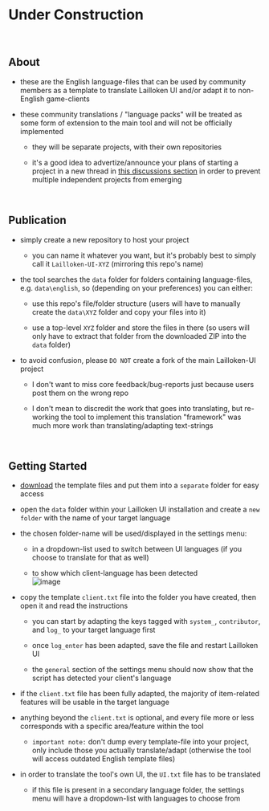 # Under Construction
<br>

## About
- these are the English language-files that can be used by community members as a template to translate Lailloken UI and/or adapt it to non-English game-clients

- these community translations / "language packs" will be treated as some form of extension to the main tool and will not be officially implemented

  - they will be separate projects, with their own repositories
 
  - it's a good idea to advertize/announce your plans of starting a project in a new thread in [this discussions section](https://github.com/Lailloken/Lailloken-UI/discussions/categories/translations-localization) in order to prevent multiple independent projects from emerging
<br>

## Publication
- simply create a new repository to host your project

  - you can name it whatever you want, but it's probably best to simply call it `Lailloken-UI-XYZ` (mirroring this repo's name)
 
- the tool searches the `data` folder for folders containing language-files, e.g. `data\english`, so (depending on your preferences) you can either:

  - use this repo's file/folder structure (users will have to manually create the `data\XYZ` folder and copy your files into it)
 
  - use a top-level `XYZ` folder and store the files in there (so users will only have to extract that folder from the downloaded ZIP into the `data` folder)
 
- to avoid confusion, please `DO NOT` create a fork of the main Lailloken-UI project

  - I don't want to miss core feedback/bug-reports just because users post them on the wrong repo
 
  - I don't mean to discredit the work that goes into translating, but re-working the tool to implement this translation "framework" was much more work than translating/adapting text-strings
<br>

## Getting Started
- [download](https://github.com/Lailloken/Lailloken-UI-English/archive/refs/heads/main.zip) the template files and put them into a `separate` folder for easy access

- open the `data` folder within your Lailloken UI installation and create a `new folder` with the name of your target language
- the chosen folder-name will be used/displayed in the settings menu:
  - in a dropdown-list used to switch between UI languages (if you choose to translate for that as well)
 
  - to show which client-language has been detected  
![image](https://github.com/Lailloken/Lailloken-UI-English/assets/61888437/6bc87e98-290e-427e-9eb7-1219013b5493)

- copy the template `client.txt` file into the folder you have created, then open it and read the instructions
  - you can start by adapting the keys tagged with `system_`, `contributor`, and `log_` to your target language first
 
  - once `log_enter` has been adapted, save the file and restart Lailloken UI
  - the `general` section of the settings menu should now show that the script has detected your client's language
 
- if the `client.txt` file has been fully adapted, the majority of item-related features will be usable in the target language

- anything beyond the `client.txt` is optional, and every file more or less corresponds with a specific area/feature within the tool
  - `important note:` don't dump every template-file into your project, only include those you actually translate/adapt (otherwise the tool will access outdated English template files)
 
- in order to translate the tool's own UI, the `UI.txt` file has to be translated
  - if this file is present in a secondary language folder, the settings menu will have a dropdown-list with languages to choose from
